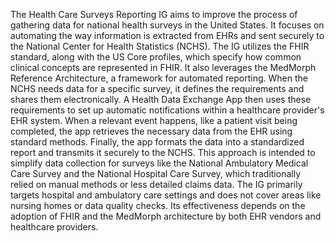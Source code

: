 The Health Care Surveys Reporting IG aims to improve the process of gathering data for national health surveys in the United States. It focuses on automating the way information is extracted from EHRs and sent securely to the National Center for Health Statistics (NCHS). The IG utilizes the FHIR standard, along with the US Core profiles, which specify how common clinical concepts are represented in FHIR. It also leverages the MedMorph Reference Architecture, a framework for automated reporting. When the NCHS needs data for a specific survey, it defines the requirements and shares them electronically. A Health Data Exchange App then uses these requirements to set up automatic notifications within a healthcare provider's EHR system. When a relevant event happens, like a patient visit being completed, the app retrieves the necessary data from the EHR using standard methods. Finally, the app formats the data into a standardized report and transmits it securely to the NCHS. This approach is intended to simplify data collection for surveys like the National Ambulatory Medical Care Survey and the National Hospital Care Survey, which traditionally relied on manual methods or less detailed claims data. The IG primarily targets hospital and ambulatory care settings and does not cover areas like nursing homes or data quality checks. Its effectiveness depends on the adoption of FHIR and the MedMorph architecture by both EHR vendors and healthcare providers. 
